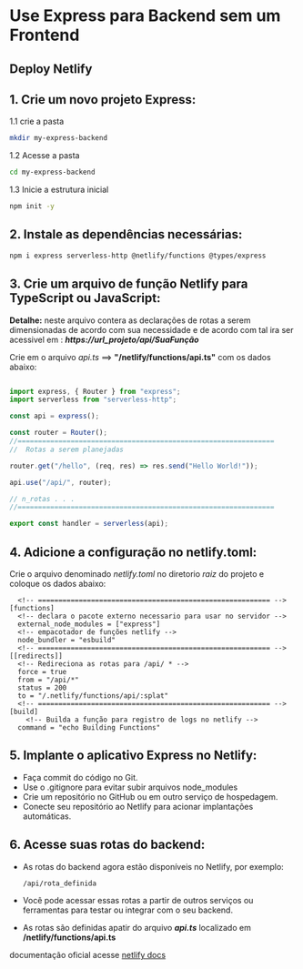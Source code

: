 # Use Express para Backend sem um Frontend

## Deploy Netlify

## 1. Crie um novo projeto Express:

1.1 crie a pasta

```bash
mkdir my-express-backend
```

1.2 Acesse a pasta

```bash
cd my-express-backend
```

1.3 Inicie a estrutura inicial

```Bash
npm init -y
```

## 2. Instale as dependências necessárias:

```Bash
npm i express serverless-http @netlify/functions @types/express
```

## 3. Crie um arquivo de função Netlify para TypeScript ou JavaScript:

**Detalhe:** neste arquivo contera as declarações de rotas a serem dimensionadas de acordo com sua necessidade e de acordo com tal ira ser acessivel em : **_https://url_projeto/api/SuaFunção_**

Crie em o arquivo _api.ts_ ==> **"/netlify/functions/api.ts"** com os dados abaixo:

```Javascript

import express, { Router } from "express";
import serverless from "serverless-http";

const api = express();

const router = Router();
//===============================================================
//  Rotas a serem planejadas

router.get("/hello", (req, res) => res.send("Hello World!"));

api.use("/api/", router);

// n_rotas . . .
//===============================================================

export const handler = serverless(api);

```

## 4. Adicione a configuração no netlify.toml:

Crie o arquivo denominado _netlify.toml_ no diretorio _raiz_ do projeto e coloque os dados abaixo:

```
  <!-- ========================================================= -->
[functions]
  <!-- declara o pacote externo necessario para usar no servidor -->
  external_node_modules = ["express"]
  <!-- empacotador de funções netlify -->
  node_bundler = "esbuild"
  <!-- ========================================================= -->
[[redirects]]
  <!-- Redireciona as rotas para /api/ * -->
  force = true
  from = "/api/*"
  status = 200
  to = "/.netlify/functions/api/:splat"
  <!-- ========================================================= -->
[build]
    <!-- Builda a função para registro de logs no netlify -->
  command = "echo Building Functions"
```

## 5. Implante o aplicativo Express no Netlify:

- Faça commit do código no Git.
- Use o .gitignore para evitar subir arquivos node_modules
- Crie um repositório no GitHub ou em outro serviço de hospedagem.
- Conecte seu repositório ao Netlify para acionar implantações automáticas.

## 6. Acesse suas rotas do backend:

- As rotas do backend agora estão disponíveis no Netlify, por exemplo:

  ```Bash
  /api/rota_definida
  ```

- Você pode acessar essas rotas a partir de outros serviços ou ferramentas para testar ou integrar com o seu backend.
- As rotas são definidas apatir do arquivo **_api.ts_** localizado em **/netlify/functions/api.ts**

documentação oficial acesse [netlify docs](https://docs.netlify.com/integrations/frameworks/express/)
